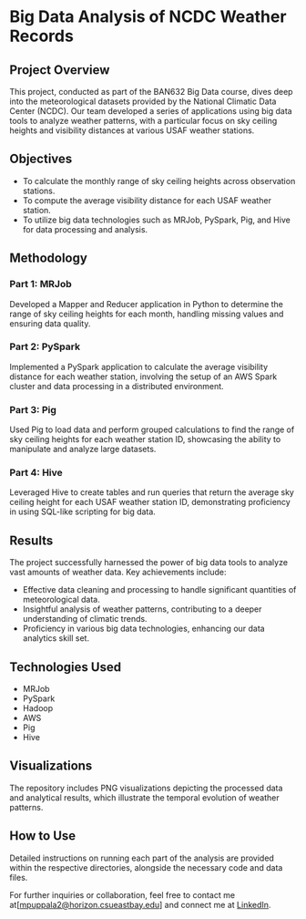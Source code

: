 # Big Data Analysis of NCDC Weather Records

## Project Overview

This project, conducted as part of the BAN632 Big Data course, dives deep into the meteorological datasets provided by the National Climatic Data Center (NCDC). Our team developed a series of applications using big data tools to analyze weather patterns, with a particular focus on sky ceiling heights and visibility distances at various USAF weather stations.

## Objectives

- To calculate the monthly range of sky ceiling heights across observation stations.
- To compute the average visibility distance for each USAF weather station.
- To utilize big data technologies such as MRJob, PySpark, Pig, and Hive for data processing and analysis.

## Methodology

### Part 1: MRJob
Developed a Mapper and Reducer application in Python to determine the range of sky ceiling heights for each month, handling missing values and ensuring data quality.

### Part 2: PySpark
Implemented a PySpark application to calculate the average visibility distance for each weather station, involving the setup of an AWS Spark cluster and data processing in a distributed environment.

### Part 3: Pig
Used Pig to load data and perform grouped calculations to find the range of sky ceiling heights for each weather station ID, showcasing the ability to manipulate and analyze large datasets.

### Part 4: Hive
Leveraged Hive to create tables and run queries that return the average sky ceiling height for each USAF weather station ID, demonstrating proficiency in using SQL-like scripting for big data.

## Results

The project successfully harnessed the power of big data tools to analyze vast amounts of weather data. Key achievements include:

- Effective data cleaning and processing to handle significant quantities of meteorological data.
- Insightful analysis of weather patterns, contributing to a deeper understanding of climatic trends.
- Proficiency in various big data technologies, enhancing our data analytics skill set.

## Technologies Used

- MRJob
- PySpark
- Hadoop
- AWS
- Pig
- Hive

## Visualizations

The repository includes PNG visualizations depicting the processed data and analytical results, which illustrate the temporal evolution of weather patterns.

## How to Use

Detailed instructions on running each part of the analysis are provided within the respective directories, alongside the necessary code and data files.

For further inquiries or collaboration, feel free to contact me at[mpuppala2@horizon.csueastbay.edu] and connect me at [LinkedIn](https://www.linkedin.com/in/madhu-sudhan-reddy-puppala/).

